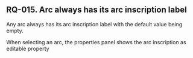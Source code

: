 ## RQ-015. Arc always has its arc inscription label

Any arc always has its arc inscription label with the default value being empty. 

When selecting an arc, the properties panel shows the arc inscription as editable property